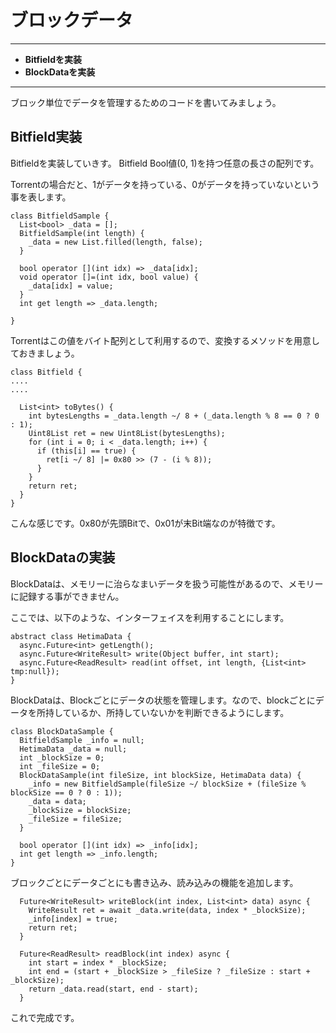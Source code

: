# ブロックデータ
<hr>

* **Bitfieldを実装**
* **BlockDataを実装**

<hr>

ブロック単位でデータを管理するためのコードを書いてみましょう。


## Bitfield実装

Bitfieldを実装していきす。 Bitfield Bool値(0, 1)を持つ任意の長さの配列です。

Torrentの場合だと、1がデータを持っている、0がデータを持っていないという事を表します。

```:dart
class BitfieldSample {
  List<bool> _data = [];
  BitfieldSample(int length) {
    _data = new List.filled(length, false);
  }

  bool operator [](int idx) => _data[idx];
  void operator []=(int idx, bool value) {
    _data[idx] = value;
  }
  int get length => _data.length;

}
```

Torrentはこの値をバイト配列として利用するので、変換するメソッドを用意しておきましょう。
```
class Bitfield {
....
....

  List<int> toBytes() {
    int bytesLengths = _data.length ~/ 8 + (_data.length % 8 == 0 ? 0 : 1);
    Uint8List ret = new Uint8List(bytesLengths);
    for (int i = 0; i < _data.length; i++) {
      if (this[i] == true) {
        ret[i ~/ 8] |= 0x80 >> (7 - (i % 8));
      }
    }
    return ret;
  }
}
```

こんな感じです。0x80が先頭Bitで、0x01が末Bit端なのが特徴です。



## BlockDataの実装

BlockDataは、メモリーに治らなまいデータを扱う可能性があるので、メモリーに記録する事ができません。

ここでは、以下のような、インターフェイスを利用することにします。

```
abstract class HetimaData {
  async.Future<int> getLength();
  async.Future<WriteResult> write(Object buffer, int start);
  async.Future<ReadResult> read(int offset, int length, {List<int> tmp:null});
}
```


BlockDataは、Blockごとにデータの状態を管理します。なので、blockごとにデータを所持しているか、所持していないかを判断できるようにします。

```
class BlockDataSample {
  BitfieldSample _info = null;
  HetimaData _data = null;
  int _blockSize = 0;
  int _fileSize = 0;
  BlockDataSample(int fileSize, int blockSize, HetimaData data) {
    _info = new BitfieldSample(fileSize ~/ blockSize + (fileSize % blockSize == 0 ? 0 : 1));
    _data = data;
    _blockSize = blockSize;
    _fileSize = fileSize;
  }

  bool operator [](int idx) => _info[idx];
  int get length => _info.length;
}

```

ブロックごとにデータごとにも書き込み、読み込みの機能を追加します。
```
  Future<WriteResult> writeBlock(int index, List<int> data) async {
    WriteResult ret = await _data.write(data, index * _blockSize);
    _info[index] = true;
    return ret;
  }

  Future<ReadResult> readBlock(int index) async {
    int start = index * _blockSize;
    int end = (start + _blockSize > _fileSize ? _fileSize : start + _blockSize);
    return _data.read(start, end - start);
  }
```


これで完成です。


